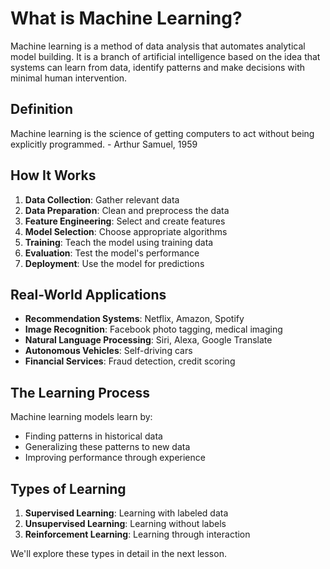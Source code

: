 # What is Machine Learning?

Machine learning is a method of data analysis that automates analytical model building. It is a branch of artificial intelligence based on the idea that systems can learn from data, identify patterns and make decisions with minimal human intervention.

## Definition

Machine learning is the science of getting computers to act without being explicitly programmed. - Arthur Samuel, 1959

## How It Works

1. **Data Collection**: Gather relevant data
2. **Data Preparation**: Clean and preprocess the data
3. **Feature Engineering**: Select and create features
4. **Model Selection**: Choose appropriate algorithms
5. **Training**: Teach the model using training data
6. **Evaluation**: Test the model's performance
7. **Deployment**: Use the model for predictions

## Real-World Applications

- **Recommendation Systems**: Netflix, Amazon, Spotify
- **Image Recognition**: Facebook photo tagging, medical imaging
- **Natural Language Processing**: Siri, Alexa, Google Translate
- **Autonomous Vehicles**: Self-driving cars
- **Financial Services**: Fraud detection, credit scoring

## The Learning Process

Machine learning models learn by:
- Finding patterns in historical data
- Generalizing these patterns to new data
- Improving performance through experience

## Types of Learning

1. **Supervised Learning**: Learning with labeled data
2. **Unsupervised Learning**: Learning without labels
3. **Reinforcement Learning**: Learning through interaction

We'll explore these types in detail in the next lesson.
